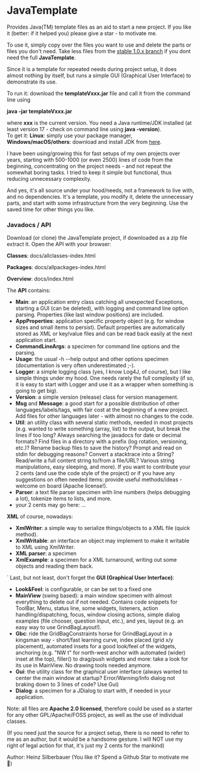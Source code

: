 # JavaTemplate

Provides Java(TM) template files as an aid to start a new project. If you like it (better: if it helped you) please give a star - to motivate me. 

To use it, simply copy over the files you want to use and delete the parts or files you don't need.
Take less files from the [stable 1.0.x branch](https://github.com/openworld42/JavaTemplate/tree/stable-1.0) if you dont 
need the full **JavaTemplate**.

Since it is a template for repeated needs during project setup, it does almost 
nothing by itself, but runs a simple GUI (Graphical User Interface) to demonstrate its use.

To run it: download the **templateVxxx.jar** file and call it from the command line using

**java -jar templateVxxx.jar**

where **xxx** is the current version. You need a Java runtime/JDK installed (at least version 17 - check on command line using **java -version**).<br/>
To get it: **Linux**: simply use your package manager, **Windows/macOS/others**: download and install JDK from [here](https://openjdk.java.net/).<br/> 

I have been using/growing this for fast setups of my own projects over years, starting with 
500-1000 (or even 2500) lines of code from the beginning, concentrating on the project needs - and not 
repeat the somewhat boring tasks. I tried to keep it simple but functional, 
thus reducing unnecessary complexity.

And yes, it's all source under your hood/needs, not a framework to live with, and no dependencies. 
It's a template, you modify it, delete the unnecessary parts, and start with some infrastructure from the very beginning. Use the saved time for other things you like.

### Javadocs / API
Download (or clone) the JavaTemplate project, if downloaded as a zip file extract it. Open the API with your browser:

**Classes**: docs/allclasses-index.html

**Packages**: docs/allpackages-index.html

**Overview**: docs/index.html

The **API** contains:

<ul>
	<li><b>Main</b>: an application entry class catching all unexpected Exceptions, starting a GUI (can be deleted), with logging and 
		command line option parsing. Properties (like last window positions) are included.</li>
	<li><b>AppProperties</b>: application specific property object (e.g. for window sizes and small items to persist).
		Default properties are automatically stored as XML or key/value files and can be read back easily at the next application start.</li>
	<li><b>CommandLineArgs</b>: a specimen for command line options and the parsing.</li>
	<li><b>Usage</b>: the usual -h --help output and other options specimen (documentation is very often underestimated ;-).</li>
	<li><b>Logger</b>: a simple logging class (yes, I know Log4J, of course), but I like simple things under my hood. 
		One needs rarely the full complexity (if so, it is easy to start with Logger and use it as a wrapper when something is going to get big).</li>
	<li><b>Version</b>: a simple version (release) class for version management.</li>
	<li><b>Msg</b> and <b>Message</b>: a good start for a possible distribution of other languages/labels/tags, with fair cost at 
		the beginning of a new project. Add files for other languages later - with almost no changes to the code.</li>
	<li><b>Util</b>: an utility class with several static methods, needed in most projects (e.g. wanted to 
		write something (array, list) to the output, but break the lines if too long? 
		Always searching the javadocs for date or decimal formats?
		Find files in a directory with a prefix (log rotation, versioning, etc.)?
		Rename backup files to save the history?
		Prompt and read on stdin for debugging reasons?
		Convert a stacktrace into a String?
		Read/write a full content string to/from a file/URL?
		Various string manipulations, easy sleeping, and more).
		If you want to contribute your 2 cents (and use the code style of the project) or 
		if you have any suggestions on often needed items: provide useful methods/ideas - welcome on board (Apache license!).</li>
	<li><b>Parser</b>: a text file parser specimen with line numbers (helps debugging a lot), tokenize items to lists, and more.</li>
	<li>your 2 cents may go here: ...</li>
</ul>

<b>XML</b> of course, nowadays:
<ul>
	<li><b>XmlWriter</b>: a simple way to serialize things/objects to a XML file (quick method).</li>
	<li><b>XmlWritable</b>: an interface an object may implement to make it writable to XML using XmlWriter.</li>
	<li><b>XML parser</b>: a specimen</li>
	<li><b>XmlExample</b>: a specimen for a XML turnaround, writing out some objects and reading them back.</li>
</ul>`
Last, but not least, don't forget the <b>GUI (Graphical User Interface)</b>:
<ul>
	<li><b>Look&Feel</b>: is configurable, or can be set to a fixed one</li>
	<li><b>MainView</b> (swing based): a main window specimen with almost everything to delete out if not needed. 
		Contains code snippets for ToolBar, Menu, status line, some widgets, listeners, action handling/dispatching, focus, window closing actions,
		simple dialog examples (file chooser, question input, etc.), and yes, layout (e.g. an easy way to use GrindBagLayout!).</li>
	<li><b>Gbc</b>: ride the GridBagConstraints horse for GrindBagLayout in a kingsman way - short/fast learning curve, 
		index placed (grid x/y placement), automated insets for a good look/feel of the widgets, anchoring (e.g. "NW t" for 
		north-west anchor with automated (wider) inset at the top), 
		filler() to drag/push widgets and more: take a look for its use in MainView. No drawing tools needed anymore.</li>
	<li><b>Gui</b>: the utility class for the graphical user interface (always wanted to center the main window at startup?
		Error/Warning/Info dialog not braking down to 3 lines of code? Use Gui)</li>
	<li><b>Dialog</b>: a specimen for a JDialog to start with, if needed in your application.</li>
</ul>

Note: all files are **Apache 2.0 licensed**, therefore could be used as a starter for any other GPL/Apache/FOSS project, as well as the use of individual classes.<br/>

(If you need just the source for a project setup, there is no need to refer to me as an author, but it would be a handsome gesture. 
I will NOT use my right of legal action for that, it's just my 2 cents for the mankind)</p>

Author: Heinz Silberbauer  (You like it? Spend a Github Star to motivate me :whale:)





